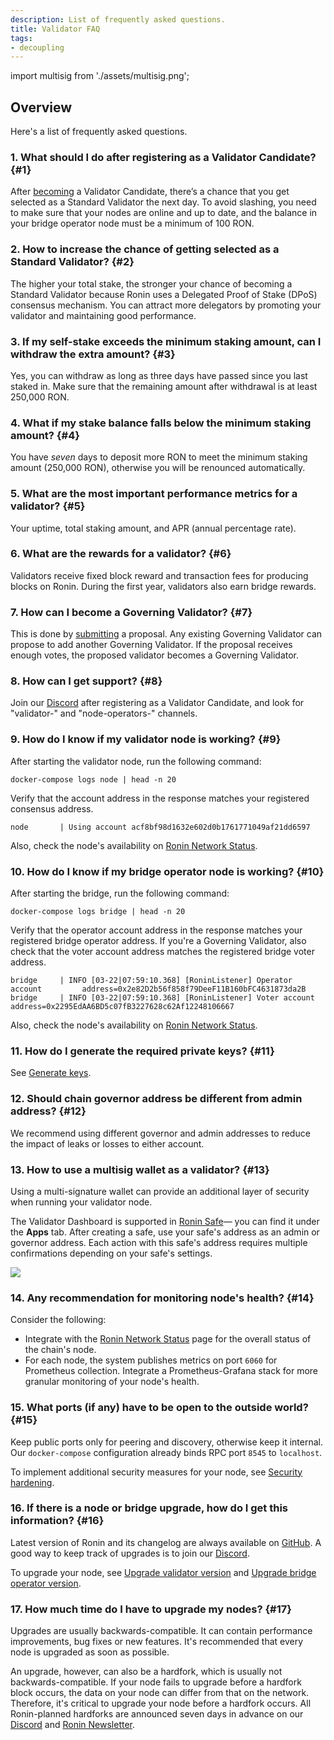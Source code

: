 ```yaml
---
description: List of frequently asked questions.
title: Validator FAQ
tags:
- decoupling
---
```


import multisig from './assets/multisig.png';

## Overview

Here's a list of frequently asked questions.

### 1. What should I do after registering as a Validator Candidate? {#1}
After [becoming](onboarding/become-validator.mdx) a Validator Candidate, there’s a chance that you get selected as a Standard Validator the next day. To avoid slashing, you need to make sure that your nodes are online and up to date, and the balance in your bridge operator node must be a minimum of 100 RON.

### 2. How to increase the chance of getting selected as a Standard Validator? {#2}
The higher your total stake, the stronger your chance of becoming a Standard Validator because Ronin uses a Delegated Proof of Stake (DPoS) consensus mechanism. You can attract more delegators by promoting your validator and maintaining good performance.

### 3. If my self-stake exceeds the minimum staking amount, can I withdraw the extra amount? {#3}
Yes, you can withdraw as long as three days have passed since you last staked in. Make sure that the remaining amount after withdrawal is at least 250,000 RON.

### 4. What if my stake balance falls below the minimum staking amount? {#4}
You have *seven* days to deposit more RON to meet the minimum staking amount (250,000 RON), otherwise you will be renounced automatically.

### 5. What are the most important performance metrics for a validator? {#5}
Your uptime, total staking amount, and APR (annual percentage rate).

### 6. What are the rewards for a validator? {#6}
Validators receive fixed block reward and transaction fees for producing blocks on Ronin. During the first year, validators also earn bridge rewards.

### 7. How can I become a Governing Validator? {#7}
This is done by [submitting](governance/create.mdx) a proposal. Any existing Governing Validator can propose to add another Governing Validator. If the proposal receives enough votes, the proposed validator becomes a Governing Validator.

### 8. How can I get support? {#8}
Join our [Discord](https://discord.gg/roninnetwork) after registering as a Validator Candidate, and look for "validator-" and "node-operators-" channels.

### 9. How do I know if my validator node is working? {#9}

After starting the validator node, run the following command:

```
docker-compose logs node | head -n 20
```

Verify that the account address in the response matches your registered consensus address.

```
node       | Using account acf8bf98d1632e602d0b1761771049af21dd6597
```

Also, check the node's availability on
[Ronin Network Status](https://stats.roninchain.com/).

### 10. How do I know if my bridge operator node is working? {#10}

After starting the bridge, run the following command:

```
docker-compose logs bridge | head -n 20
```

Verify that the operator account address in the response matches your registered
bridge operator address. If you're a Governing Validator, also check that the
voter account address matches the registered bridge voter address.

```
bridge     | INFO [03-22|07:59:10.368] [RoninListener] Operator account         address=0x2e82D2b56f858f79DeeF11B160bFC4631873da2B
bridge     | INFO [03-22|07:59:10.368] [RoninListener] Voter account            address=0x2295EdAA6BD5c07fB3227628c62Af12248106667
```

Also, check the node's availability on
[Ronin Network Status](https://stats.roninchain.com/).

### 11. How do I generate the required private keys? {#11}

See [Generate keys](./setup/generate-keys.md).

### 12. Should chain governor address be different from admin address? {#12}

We recommend using different governor and admin addresses to reduce the impact of leaks or losses to either account.

### 13. How to use a multisig wallet as a validator? {#13}

Using a multi-signature wallet can provide an additional layer of security when running your validator node.

The Validator Dashboard is supported in [Ronin Safe](https://multisig.roninchain.com)—
you can find it under the **Apps** tab.
After creating a safe, use your safe's address as an admin or governor address.
Each action with this safe's address requires multiple confirmations depending
on your safe's settings.

<img src={multisig} width={1280} />

### 14. Any recommendation for monitoring node's health? {#14}

Consider the following:

* Integrate with the [Ronin Network Status](https://stats.roninchain.com/) page
  for the overall status of the chain's node.
* For each node, the system publishes metrics on port `6060` for Prometheus
  collection. Integrate a Prometheus-Grafana stack for more granular monitoring
  of your node's health.

### 15. What ports (if any) have to be open to the outside world? {#15}

Keep public ports only for peering and discovery, otherwise keep it internal. Our `docker-compose` configuration already binds RPC port `8545` to `localhost`.

To implement additional security measures for your node, see
[Security hardening](./setup/security.md).

### 16. If there is a node or bridge upgrade, how do I get this information? {#16}

Latest version of Ronin and its changelog are always available on
[GitHub](https://github.com/axieinfinity/ronin/releases). A good way to keep
track of upgrades is to join our [Discord](https://discord.gg/roninnetwork).

To upgrade your node, see [Upgrade validator version](./setup/upgrade-validator.md) and [Upgrade bridge operator version](./../bridge-operators/setup/upgrade-bridge.md).

### 17. How much time do I have to upgrade my nodes? {#17}

Upgrades are usually backwards-compatible. It can contain performance
improvements, bug fixes or new features. It's recommended that every node is
upgraded as soon as possible.

An upgrade, however, can also be a hardfork, which is usually not
backwards-compatible. If your node fails to upgrade before a hardfork block
occurs, the data on your node can differ from that on the network. Therefore,
it's critical to upgrade your node before a hardfork occurs. All Ronin-planned
hardforks are announced seven days in advance on our
[Discord](https://discord.gg/roninnetwork) and
[Ronin Newsletter](https://roninblockchain.substack.com/).
